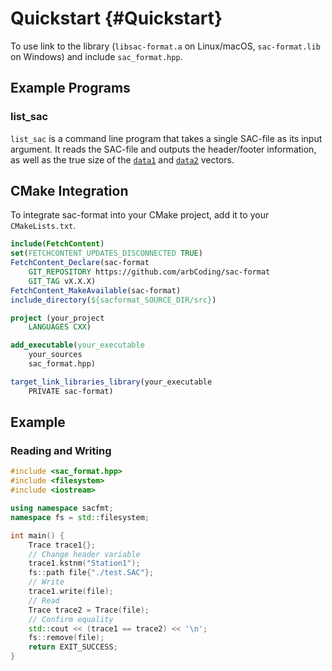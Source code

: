 # Quickstart {#Quickstart}

To use link to the library (`libsac-format.a` on Linux/macOS, `sac-format.lib`
on Windows) and include `sac_format.hpp`.

## Example Programs

### list_sac

`list_sac` is a command line program that takes a single SAC-file as its input
argument. It reads the SAC-file and outputs the header/footer information, as
well as the true size of the [`data1`](#%3Ddata1%3D) and [`data2`](#%3Ddata2%3D)
vectors.

## CMake Integration

To integrate sac-format into your CMake project, add it to your
`CMakeLists.txt`.

```cmake
include(FetchContent)
set(FETCHCONTENT_UPDATES_DISCONNECTED TRUE)
FetchContent_Declare(sac-format
    GIT_REPOSITORY https://github.com/arbCoding/sac-format
    GIT_TAG vX.X.X)
FetchContent_MakeAvailable(sac-format)
include_directory(${sacformat_SOURCE_DIR/src})

project (your_project
    LANGUAGES CXX)

add_executable(your_executable
    your_sources
    sac_format.hpp)

target_link_libraries_library(your_executable
    PRIVATE sac-format)
```

## Example

### Reading and Writing

```cpp
#include <sac_format.hpp>
#include <filesystem>
#include <iostream>

using namespace sacfmt;
namespace fs = std::filesystem;

int main() {
    Trace trace1{};
    // Change header variable
    trace1.kstnm("Station1");
    fs::path file{"./test.SAC"};
    // Write
    trace1.write(file);
    // Read
    Trace trace2 = Trace(file);
    // Confirm equality
    std::cout << (trace1 == trace2) << '\n';
    fs::remove(file);
    return EXIT_SUCCESS;
}
```
